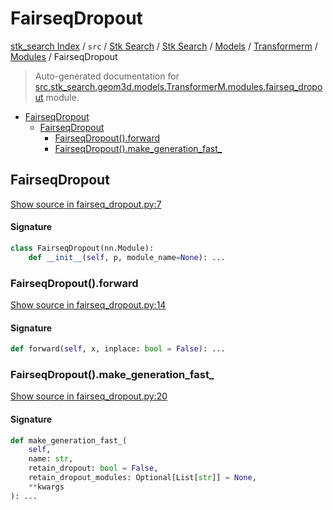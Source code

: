 # FairseqDropout

[stk_search Index](../../../../../../README.md#stk_search-index) / `src` / [Stk Search](../../../../index.md#stk-search) / [Stk Search](../../../../index.md#stk-search) / [Models](../../index.md#models) / [Transformerm](../index.md#transformerm) / [Modules](./index.md#modules) / FairseqDropout

> Auto-generated documentation for [src.stk_search.geom3d.models.TransformerM.modules.fairseq_dropout](https://github.com/mohammedazzouzi15/STK_search/blob/main/src/stk_search/geom3d/models/TransformerM/modules/fairseq_dropout.py) module.

- [FairseqDropout](#fairseqdropout)
  - [FairseqDropout](#fairseqdropout-1)
    - [FairseqDropout().forward](#fairseqdropout()forward)
    - [FairseqDropout().make_generation_fast_](#fairseqdropout()make_generation_fast_)

## FairseqDropout

[Show source in fairseq_dropout.py:7](https://github.com/mohammedazzouzi15/STK_search/blob/main/src/stk_search/geom3d/models/TransformerM/modules/fairseq_dropout.py#L7)

#### Signature

```python
class FairseqDropout(nn.Module):
    def __init__(self, p, module_name=None): ...
```

### FairseqDropout().forward

[Show source in fairseq_dropout.py:14](https://github.com/mohammedazzouzi15/STK_search/blob/main/src/stk_search/geom3d/models/TransformerM/modules/fairseq_dropout.py#L14)

#### Signature

```python
def forward(self, x, inplace: bool = False): ...
```

### FairseqDropout().make_generation_fast_

[Show source in fairseq_dropout.py:20](https://github.com/mohammedazzouzi15/STK_search/blob/main/src/stk_search/geom3d/models/TransformerM/modules/fairseq_dropout.py#L20)

#### Signature

```python
def make_generation_fast_(
    self,
    name: str,
    retain_dropout: bool = False,
    retain_dropout_modules: Optional[List[str]] = None,
    **kwargs
): ...
```